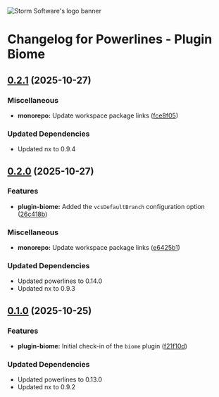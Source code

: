![Storm Software's logo banner](https://public.storm-cdn.com/brand-banner.png)

# Changelog for Powerlines - Plugin Biome

## [0.2.1](https://github.com/storm-software/powerlines/releases/tag/plugin-biome%400.2.1) (2025-10-27)

### Miscellaneous

- **monorepo:** Update workspace package links
  ([fce8f05](https://github.com/storm-software/powerlines/commit/fce8f05))

### Updated Dependencies

- Updated nx to 0.9.4

## [0.2.0](https://github.com/storm-software/powerlines/releases/tag/plugin-biome%400.2.0) (2025-10-27)

### Features

- **plugin-biome:** Added the `vcsDefaultBranch` configuration option
  ([26c418b](https://github.com/storm-software/powerlines/commit/26c418b))

### Miscellaneous

- **monorepo:** Update workspace package links
  ([e6425b1](https://github.com/storm-software/powerlines/commit/e6425b1))

### Updated Dependencies

- Updated powerlines to 0.14.0
- Updated nx to 0.9.3

## [0.1.0](https://github.com/storm-software/powerlines/releases/tag/plugin-biome%400.1.0) (2025-10-25)

### Features

- **plugin-biome:** Initial check-in of the `biome` plugin
  ([f21f10d](https://github.com/storm-software/powerlines/commit/f21f10d))

### Updated Dependencies

- Updated powerlines to 0.13.0
- Updated nx to 0.9.2
